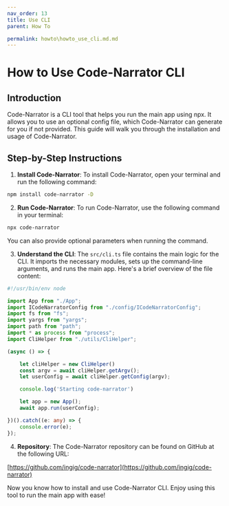 ```yaml
---
nav_order: 13
title: Use CLI
parent: How To

permalink: howto\howto_use_cli.md.md
---
```


# How to Use Code-Narrator CLI

## Introduction

Code-Narrator is a CLI tool that helps you run the main app using npx. It allows you to use an optional config file, which Code-Narrator can generate for you if not provided. This guide will walk you through the installation and usage of Code-Narrator.

## Step-by-Step Instructions

1. **Install Code-Narrator**: To install Code-Narrator, open your terminal and run the following command:

```bash
npm install code-narrator -D
```

2. **Run Code-Narrator**: To run Code-Narrator, use the following command in your terminal:

```bash
npx code-narrator
```

You can also provide optional parameters when running the command.

3. **Understand the CLI**: The `src/cli.ts` file contains the main logic for the CLI. It imports the necessary modules, sets up the command-line arguments, and runs the main app. Here's a brief overview of the file content:

```typescript
#!/usr/bin/env node

import App from "./App";
import ICodeNarratorConfig from "./config/ICodeNarratorConfig";
import fs from "fs";
import yargs from "yargs";
import path from "path";
import * as process from "process";
import CliHelper from "./utils/CliHelper";

(async () => {

    let cliHelper = new CliHelper()
    const argv = await cliHelper.getArgv();
    let userConfig = await cliHelper.getConfig(argv);

    console.log('Starting code-narrator')

    let app = new App();
    await app.run(userConfig);

})().catch((e: any) => {
    console.error(e);
});
```

4. **Repository**: The Code-Narrator repository can be found on GitHub at the following URL:

[https://github.com/ingig/code-narrator](https://github.com/ingig/code-narrator)

Now you know how to install and use Code-Narrator CLI. Enjoy using this tool to run the main app with ease!